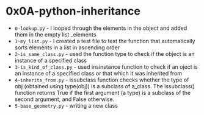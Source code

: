 # 0x0A-python-inheritance
- `0-lookup.py` - I looped through the  elements in the object and added them in the empty list _elements
- `1-my_list.py` - I created a test file to test the function that automatically sorts elements in a list in ascending order
- `2-is_same_class.py` - used the function type to check if the object is an instance of a specified class
- `3-is_kind_of_class.py` - used insinstance function to check if an oject is an instance of a specified class or that which it was inherited from
- `4-inherits_from.py` - issubclass function checks whether the type of obj (obtained using type(obj)) is a subclass of a_class. The issubclass() function returns True if the first argument (a type) is a subclass of the second argument, and False otherwise.
- `5-base_geometry.py` - writing a new class
